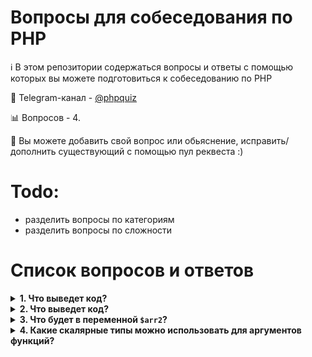 
# Вопросы для собеседования по PHP

:information_source: В этом репозитории содержаться вопросы и ответы с помощью которых вы можете подготовиться к собеседованию по PHP

:iphone: Telegram-канал - [@phpquiz](https://t.me/phpquiz)

:bar_chart: Вопросов - 4.

:pencil: Вы можете добавить свой вопрос или обьяснение, исправить/дополнить существующий с помощью пул реквеста :)

# Todo:
- разделить вопросы по категориям
- разделить вопросы по сложности

# Список вопросов и ответов

<details>
<summary><b>1. Что выведет код?</b></summary><br>

```php
<?php declare(strict_types=1);

function foo(int $x): ?void {
    if($x === 1) {
        return;
    }

    return null;
}

var_dump(foo('1'));
```


<details>
<summary><b>Ответ</b></summary><br>
Fatal error:  Void type cannot be nullable
</details>

</details>

<details>
<summary><b>2. Что выведет код?</b></summary><br>

```php
<?php

function printer() {  
    while (true) {     
        echo yield;       
    }                             
}                                

$print = printer();
$print->send('Hello ');
$print->send('proghub');
$print->send('!');
```


<details>
<summary><b>Ответ</b></summary><br>
Hello proghub!
</details>

</details>

<details>
<summary><b>3. Что будет в переменной <code>$arr2</code>?</b></summary><br>

```php
<?php
$arr1 = [1, 2, 3];
$arr2 = [...&$arr1];
```

<details>
<summary><b>Ответ</b></summary><br>
Ничего, возникнет ParseError, т.к. невозможно распаковать массив по ссылке.<br>
https://wiki.php.net/rfc/spread_operator_for_array#by-reference_passing
</details>

</details>

<details>
<summary><b>4. Какие скалярные типы можно использовать для аргументов функций?</b></summary><br>
float
bool
array
string
int
</details>